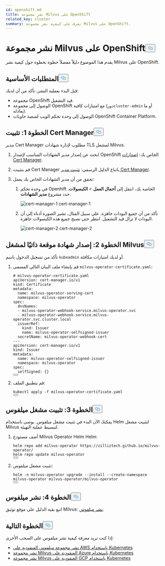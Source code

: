 ```yaml
---
id: openshift.md
title: نشر مجموعة Milvus على OpenShift
related_key: cluster
summary: تعرف على كيفية نشر مجموعة Milvus على OpenShift.
---
```

<h1 id="Deploy-a-Milvus-Cluster-on-OpenShift" class="common-anchor-header">نشر مجموعة Milvus على OpenShift<button data-href="#Deploy-a-Milvus-Cluster-on-OpenShift" class="anchor-icon" translate="no">
      <svg translate="no"
        aria-hidden="true"
        focusable="false"
        height="20"
        version="1.1"
        viewBox="0 0 16 16"
        width="16"
      >
        <path
          fill="#0092E4"
          fill-rule="evenodd"
          d="M4 9h1v1H4c-1.5 0-3-1.69-3-3.5S2.55 3 4 3h4c1.45 0 3 1.69 3 3.5 0 1.41-.91 2.72-2 3.25V8.59c.58-.45 1-1.27 1-2.09C10 5.22 8.98 4 8 4H4c-.98 0-2 1.22-2 2.5S3 9 4 9zm9-3h-1v1h1c1 0 2 1.22 2 2.5S13.98 12 13 12H9c-.98 0-2-1.22-2-2.5 0-.83.42-1.64 1-2.09V6.25c-1.09.53-2 1.84-2 3.25C6 11.31 7.55 13 9 13h4c1.45 0 3-1.69 3-3.5S14.5 6 13 6z"
        ></path>
      </svg>
    </button></h1><p>يقدم هذا الموضوع دليلاً مفصلاً خطوة بخطوة حول كيفية نشر Milvus على OpenShift.</p>
<h2 id="Prerequisites" class="common-anchor-header">المتطلبات الأساسية<button data-href="#Prerequisites" class="anchor-icon" translate="no">
      <svg translate="no"
        aria-hidden="true"
        focusable="false"
        height="20"
        version="1.1"
        viewBox="0 0 16 16"
        width="16"
      >
        <path
          fill="#0092E4"
          fill-rule="evenodd"
          d="M4 9h1v1H4c-1.5 0-3-1.69-3-3.5S2.55 3 4 3h4c1.45 0 3 1.69 3 3.5 0 1.41-.91 2.72-2 3.25V8.59c.58-.45 1-1.27 1-2.09C10 5.22 8.98 4 8 4H4c-.98 0-2 1.22-2 2.5S3 9 4 9zm9-3h-1v1h1c1 0 2 1.22 2 2.5S13.98 12 13 12H9c-.98 0-2-1.22-2-2.5 0-.83.42-1.64 1-2.09V6.25c-1.09.53-2 1.84-2 3.25C6 11.31 7.55 13 9 13h4c1.45 0 3-1.69 3-3.5S14.5 6 13 6z"
        ></path>
      </svg>
    </button></h2><p>قبل البدء بعملية النشر، تأكد من أن لديك:</p>
<ul>
<li>مجموعة OpenShift قيد التشغيل.</li>
<li>الوصول إلى مجموعة OpenShift مع امتيازات كافية (دور<code translate="no">cluster-admin</code> أو ما يعادله).</li>
<li>الوصول إلى وحدة تحكم الويب لمنصة حاويات OpenShift Container Platform.</li>
</ul>
<h2 id="Step-1-Install-Cert-Manager" class="common-anchor-header">الخطوة 1: تثبيت Cert Manager<button data-href="#Step-1-Install-Cert-Manager" class="anchor-icon" translate="no">
      <svg translate="no"
        aria-hidden="true"
        focusable="false"
        height="20"
        version="1.1"
        viewBox="0 0 16 16"
        width="16"
      >
        <path
          fill="#0092E4"
          fill-rule="evenodd"
          d="M4 9h1v1H4c-1.5 0-3-1.69-3-3.5S2.55 3 4 3h4c1.45 0 3 1.69 3 3.5 0 1.41-.91 2.72-2 3.25V8.59c.58-.45 1-1.27 1-2.09C10 5.22 8.98 4 8 4H4c-.98 0-2 1.22-2 2.5S3 9 4 9zm9-3h-1v1h1c1 0 2 1.22 2 2.5S13.98 12 13 12H9c-.98 0-2-1.22-2-2.5 0-.83.42-1.64 1-2.09V6.25c-1.09.53-2 1.84-2 3.25C6 11.31 7.55 13 9 13h4c1.45 0 3-1.69 3-3.5S14.5 6 13 6z"
        ></path>
      </svg>
    </button></h2><p>مدير Cert Manager مطلوب لإدارة شهادات TLS لمشغل Milvus.</p>
<ol>
<li><p>ابحث عن إصدار مدير الشهادات المناسب لإصدار OpenShift الخاص بك: <a href="https://cert-manager.io/docs/releases/">إصدارات Cert Manager</a>.</p></li>
<li><p>قم بتثبيت Cert Manager باتباع الدليل الرسمي: <a href="https://cert-manager.io/docs/installation/">تثبيت مدير Cert Manager</a>.</p></li>
<li><p>تحقق من أن مدير الشهادات الخاص بك يعمل:</p>
<ol>
<li><p>في وحدة تحكم Openhift الخاصة بك، انتقل إلى <strong>أحمال العمل</strong> &gt; <strong>الكبسولات</strong>. حدد مشروع <strong>مدير الشهادات</strong>.</p>
<p>
  
   <span class="img-wrapper"> <img translate="no" src="/docs/v2.6.x/assets/openshift-cert-manager-1.png" alt="cert-manager-1" class="doc-image" id="cert-manager-1" />
   </span> <span class="img-wrapper"> <span>cert-manager-1</span> </span></p></li>
<li><p>تأكد من أن جميع البودات جاهزة. على سبيل المثال، تشير الصورة أدناه إلى أن البودات لا تزال قيد التشغيل. انتظر حتى تصبح جميع هذه الكبسولات جاهزة.</p>
<p>
  
   <span class="img-wrapper"> <img translate="no" src="/docs/v2.6.x/assets/openshift-cert-manager-2.png" alt="cert-manager-2" class="doc-image" id="cert-manager-2" />
   </span> <span class="img-wrapper"> <span>cert-manager-2</span> </span></p></li>
</ol></li>
</ol>
<h2 id="Step-2-Issue-a-Self-Signed-Certificate-for-Milvus-Operator" class="common-anchor-header">الخطوة 2: إصدار شهادة موقعة ذاتيًا لمشغل Milvus<button data-href="#Step-2-Issue-a-Self-Signed-Certificate-for-Milvus-Operator" class="anchor-icon" translate="no">
      <svg translate="no"
        aria-hidden="true"
        focusable="false"
        height="20"
        version="1.1"
        viewBox="0 0 16 16"
        width="16"
      >
        <path
          fill="#0092E4"
          fill-rule="evenodd"
          d="M4 9h1v1H4c-1.5 0-3-1.69-3-3.5S2.55 3 4 3h4c1.45 0 3 1.69 3 3.5 0 1.41-.91 2.72-2 3.25V8.59c.58-.45 1-1.27 1-2.09C10 5.22 8.98 4 8 4H4c-.98 0-2 1.22-2 2.5S3 9 4 9zm9-3h-1v1h1c1 0 2 1.22 2 2.5S13.98 12 13 12H9c-.98 0-2-1.22-2-2.5 0-.83.42-1.64 1-2.09V6.25c-1.09.53-2 1.84-2 3.25C6 11.31 7.55 13 9 13h4c1.45 0 3-1.69 3-3.5S14.5 6 13 6z"
        ></path>
      </svg>
    </button></h2><p>تأكد من تسجيل الدخول باسم <code translate="no">kubeadmin</code> أو لديك امتيازات مكافئة.</p>
<ol>
<li><p>قم بإنشاء ملف البيان التالي المسمى <code translate="no">milvus-operator-certificate.yaml</code>:</p>
<pre><code translate="no" class="language-yaml"><span class="hljs-comment"># milvus-operator-certificate.yaml</span>
<span class="hljs-attr">apiVersion:</span> <span class="hljs-string">cert-manager.io/v1</span>
<span class="hljs-attr">kind:</span> <span class="hljs-string">Certificate</span>
<span class="hljs-attr">metadata:</span>
  <span class="hljs-attr">name:</span> <span class="hljs-string">milvus-operator-serving-cert</span>
  <span class="hljs-attr">namespace:</span> <span class="hljs-string">milvus-operator</span>
<span class="hljs-attr">spec:</span>
  <span class="hljs-attr">dnsNames:</span>
  <span class="hljs-bullet">-</span> <span class="hljs-string">milvus-operator-webhook-service.milvus-operator.svc</span>
  <span class="hljs-bullet">-</span> <span class="hljs-string">milvus-operator-webhook-service.milvus-operator.svc.cluster.local</span>
  <span class="hljs-attr">issuerRef:</span>
    <span class="hljs-attr">kind:</span> <span class="hljs-string">Issuer</span>
    <span class="hljs-attr">name:</span> <span class="hljs-string">milvus-operator-selfsigned-issuer</span>
  <span class="hljs-attr">secretName:</span> <span class="hljs-string">milvus-operator-webhook-cert</span>
<span class="hljs-meta">---</span>
<span class="hljs-attr">apiVersion:</span> <span class="hljs-string">cert-manager.io/v1</span>
<span class="hljs-attr">kind:</span> <span class="hljs-string">Issuer</span>
<span class="hljs-attr">metadata:</span>
  <span class="hljs-attr">name:</span> <span class="hljs-string">milvus-operator-selfsigned-issuer</span>
  <span class="hljs-attr">namespace:</span> <span class="hljs-string">milvus-operator</span>
<span class="hljs-attr">spec:</span>
  <span class="hljs-attr">selfSigned:</span> {}
<button class="copy-code-btn"></button></code></pre></li>
<li><p>قم بتطبيق الملف:</p>
<pre><code translate="no" class="language-shell">kubectl apply -f milvus-operator-certificate.yaml
<button class="copy-code-btn"></button></code></pre></li>
</ol>
<h2 id="Step-3-Install-Milvus-Operator" class="common-anchor-header">الخطوة 3: تثبيت مشغل ميلفوس<button data-href="#Step-3-Install-Milvus-Operator" class="anchor-icon" translate="no">
      <svg translate="no"
        aria-hidden="true"
        focusable="false"
        height="20"
        version="1.1"
        viewBox="0 0 16 16"
        width="16"
      >
        <path
          fill="#0092E4"
          fill-rule="evenodd"
          d="M4 9h1v1H4c-1.5 0-3-1.69-3-3.5S2.55 3 4 3h4c1.45 0 3 1.69 3 3.5 0 1.41-.91 2.72-2 3.25V8.59c.58-.45 1-1.27 1-2.09C10 5.22 8.98 4 8 4H4c-.98 0-2 1.22-2 2.5S3 9 4 9zm9-3h-1v1h1c1 0 2 1.22 2 2.5S13.98 12 13 12H9c-.98 0-2-1.22-2-2.5 0-.83.42-1.64 1-2.09V6.25c-1.09.53-2 1.84-2 3.25C6 11.31 7.55 13 9 13h4c1.45 0 3-1.69 3-3.5S14.5 6 13 6z"
        ></path>
      </svg>
    </button></h2><p>يمكنك الآن البدء في تثبيت مشغل ميلفوس. يوصى باستخدام Helm لتثبيت مشغل Milvus لتبسيط عملية التهيئة.</p>
<ol>
<li><p>أضف مستودع Milvus Operator Helm Helm:</p>
<pre><code translate="no" class="language-shell">helm repo add milvus-operator https://zilliztech.github.io/milvus-operator/
helm repo update milvus-operator
<button class="copy-code-btn"></button></code></pre></li>
<li><p>تثبيت مشغل ميلفوس:</p>
<pre><code translate="no" class="language-shell">helm -n milvus-operator upgrade --install --create-namespace milvus-operator milvus-operator/milvus-operator
<button class="copy-code-btn"></button></code></pre></li>
</ol>
<h2 id="Step-4-Deploy-Milvus" class="common-anchor-header">الخطوة 4: نشر ميلفوس<button data-href="#Step-4-Deploy-Milvus" class="anchor-icon" translate="no">
      <svg translate="no"
        aria-hidden="true"
        focusable="false"
        height="20"
        version="1.1"
        viewBox="0 0 16 16"
        width="16"
      >
        <path
          fill="#0092E4"
          fill-rule="evenodd"
          d="M4 9h1v1H4c-1.5 0-3-1.69-3-3.5S2.55 3 4 3h4c1.45 0 3 1.69 3 3.5 0 1.41-.91 2.72-2 3.25V8.59c.58-.45 1-1.27 1-2.09C10 5.22 8.98 4 8 4H4c-.98 0-2 1.22-2 2.5S3 9 4 9zm9-3h-1v1h1c1 0 2 1.22 2 2.5S13.98 12 13 12H9c-.98 0-2-1.22-2-2.5 0-.83.42-1.64 1-2.09V6.25c-1.09.53-2 1.84-2 3.25C6 11.31 7.55 13 9 13h4c1.45 0 3-1.69 3-3.5S14.5 6 13 6z"
        ></path>
      </svg>
    </button></h2><p>اتبع بقية الدليل على موقع توثيق Milvus: <a href="https://milvus.io/docs/install_cluster-milvusoperator.md#Deploy-Milvus">نشر ميلفوس</a>.</p>
<h2 id="Whats-Next" class="common-anchor-header">الخطوة التالية<button data-href="#Whats-Next" class="anchor-icon" translate="no">
      <svg translate="no"
        aria-hidden="true"
        focusable="false"
        height="20"
        version="1.1"
        viewBox="0 0 16 16"
        width="16"
      >
        <path
          fill="#0092E4"
          fill-rule="evenodd"
          d="M4 9h1v1H4c-1.5 0-3-1.69-3-3.5S2.55 3 4 3h4c1.45 0 3 1.69 3 3.5 0 1.41-.91 2.72-2 3.25V8.59c.58-.45 1-1.27 1-2.09C10 5.22 8.98 4 8 4H4c-.98 0-2 1.22-2 2.5S3 9 4 9zm9-3h-1v1h1c1 0 2 1.22 2 2.5S13.98 12 13 12H9c-.98 0-2-1.22-2-2.5 0-.83.42-1.64 1-2.09V6.25c-1.09.53-2 1.84-2 3.25C6 11.31 7.55 13 9 13h4c1.45 0 3-1.69 3-3.5S14.5 6 13 6z"
        ></path>
      </svg>
    </button></h2><p>إذا كنت تريد معرفة كيفية نشر ميلفوس على السحب الأخرى:</p>
<ul>
<li><a href="/docs/ar/eks.md">نشر مجموعة ميلفوس العنقودية على AWS باستخدام Kubernetes</a></li>
<li><a href="/docs/ar/azure.md">نشر مجموعة Milvus العنقودية على Azure باستخدام Kubernetes</a></li>
<li><a href="/docs/ar/gcp.md">نشر مجموعة Milvus العنقودية على GCP باستخدام Kubernetes</a></li>
</ul>

